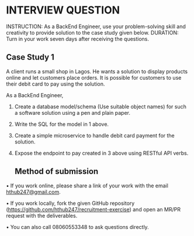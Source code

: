 # INTERVIEW QUESTION

INSTRUCTION: As a BackEnd Engineer, use your problem-solving skill and creativity to provide solution to the case study given below. DURATION: Turn in your work seven days after receiving the questions.

## Case Study 1

A client runs a small shop in Lagos. He wants a solution to display products online and let customers place orders. It is possible for customers to use their debit card to pay using the solution. 

As a BackEnd Engineer, 

1.	Create a database model/schema (Use suitable object names) for such a software solution using a pen and plain paper.
2.	Write the SQL for the model in 1 above.
3.	Create a simple microservice to handle debit card payment for the solution.
4.	Expose the endpoint to pay created in 3 above using RESTful API verbs.

      ## Method of submission

•	If you work online, please share a link of your work with the email hthub247@gmail.com. 

•	If you work locally, fork the given GitHub repository (https://github.com/hthub247/recruitment-exercise) and open an MR/PR request with the deliverables.

•	You can also call 08060553348 to ask questions directly.
